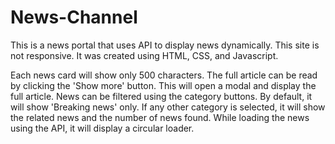 # News-Channel

This is a news portal that uses API to display news dynamically.
This site is not responsive.
It was created using HTML, CSS, and Javascript.

Each news card will show only 500 characters. The full article can be read by clicking the 'Show more' button. This will open a modal and display the full article.
News can be filtered using the category buttons. By default, it will show 'Breaking news' only. If any other category is selected, it will show the related news and the number of news found.
While loading the news using the API, it will display a circular loader.
